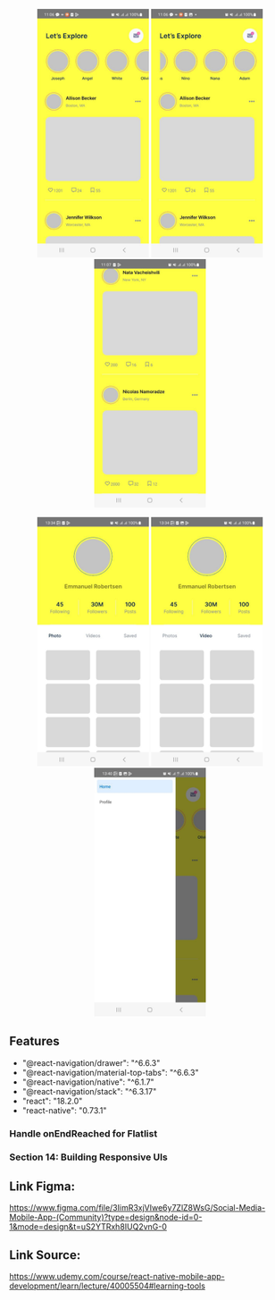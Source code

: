 
<p align="center">
  <img src="docs/images/SocialMediaRN2024_1.jpg" width="200" />
  <img src="docs/images/SocialMediaRN2024_2.jpg" width="200" />
  <img src="docs/images/SocialMediaRN2024_3.jpg" width="200" />
</p>

<p align="center">
  <img src="docs/images/SocialMediaRN2024_4.jpg" width="200" />
  <img src="docs/images/SocialMediaRN2024_5.jpg" width="200" />
  <img src="docs/images/SocialMediaRN2024_6.jpg" width="200" />
</p>

## Features
- "@react-navigation/drawer": "^6.6.3"
- "@react-navigation/material-top-tabs": "^6.6.3"
- "@react-navigation/native": "^6.1.7"
- "@react-navigation/stack": "^6.3.17"
- "react": "18.2.0"
- "react-native": "0.73.1"

### Handle onEndReached for Flatlist 
### Section 14: Building Responsive UIs


## Link Figma: 
https://www.figma.com/file/3IimR3xjVIwe6y7ZlZ8WsG/Social-Media-Mobile-App-(Community)?type=design&node-id=0-1&mode=design&t=uS2YTRxh8IUQ2vnG-0

## Link Source: 
https://www.udemy.com/course/react-native-mobile-app-development/learn/lecture/40005504#learning-tools



